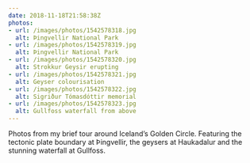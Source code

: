 ```yaml
---
date: 2018-11-18T21:58:38Z
photos:
- url: /images/photos/1542578318.jpg
  alt: Þingvellir National Park
- url: /images/photos/1542578319.jpg
  alt: Þingvellir National Park
- url: /images/photos/1542578320.jpg
  alt: Strokkur Geysir erupting
- url: /images/photos/1542578321.jpg
  alt: Geyser colourisation
- url: /images/photos/1542578322.jpg
  alt: Sigriður Tómasdóttir memorial
- url: /images/photos/1542578323.jpg
  alt: Gullfoss waterfall from above
---
```

Photos from my brief tour around Iceland’s Golden Circle. Featuring the tectonic plate boundary at Þingvellir, the geysers at Haukadalur and the stunning waterfall at Gullfoss.
